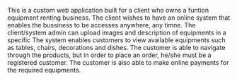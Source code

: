 This is a custom web application built for a client who owns a funtion equipment renting business.
The client wishes to have an online system that enables the bussiness to be accesses anywhere, any timne.
The client/system admin can upload images and description of equipments in a specific
The system enables customers to view available equipments such as tables, chairs, decorations and dishes.
The customer is able to navigate through the products, but in order to place an order, he/she must be a registered customer.
The customer is also able to make online payments for the required equipments.
